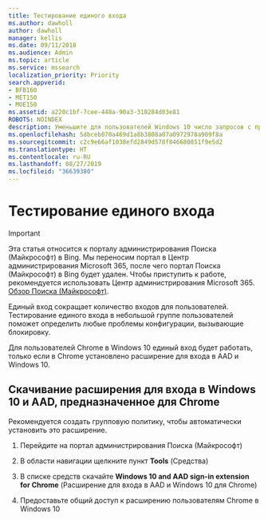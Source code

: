 ```yaml
---
title: Тестирование единого входа
ms.author: dawholl
author: dawholl
manager: kellis
ms.date: 09/11/2018
ms.audience: Admin
ms.topic: article
ms.service: mssearch
localization_priority: Priority
search.appverid:
- BFB160
- MET150
- MOE150
ms.assetid: a220c1bf-7cee-448a-90a3-310284d03e81
ROBOTS: NOINDEX
description: Уменьшите для пользователей Windows 10 число запросов с предложением войти в Поиск (Майкрософт) и Office 365
ms.openlocfilehash: 5dbceb070a469d1a8b3808a07a0972978a909f8a
ms.sourcegitcommit: c2c9e66af1038efd2849d578f846680851f9e5d2
ms.translationtype: HT
ms.contentlocale: ru-RU
ms.lasthandoff: 08/27/2019
ms.locfileid: "36639380"
---
```

# <a name="test-single-sign-on"></a>Тестирование единого входа

> [!IMPORTANT]
> Эта статья относится к порталу администрирования Поиска (Майкрософт) в Bing. Мы переносим портал в Центр администрирования Microsoft 365, после чего портал Поиска (Майкрософт) в Bing будет удален. Чтобы приступить к работе, рекомендуется использовать Центр администрирования Microsoft 365. [Обзор Поиска (Майкрософт)](overview-microsoft-search.md).
    
Единый вход сокращает количество входов для пользователей. Тестирование единого входа в небольшой группе пользователей поможет определить любые проблемы конфигурации, вызывающие блокировку. 
  
Для пользователей Chrome в Windows 10 единый вход будет работать, только если в Chrome установлено расширение для входа в AAD и Windows 10. 
  
## <a name="download-the-windows-10-and-aad-sign-in-extension-for-chrome"></a>Скачивание расширения для входа в Windows 10 и AAD, предназначенное для Chrome

Рекомендуется создать групповую политику, чтобы автоматически установить это расширение.
  
1. Перейдите на портал администрирования Поиска (Майкрософт)
    
2. В области навигации щелкните пункт **Tools** (Средства)
    
3. В списке средств скачайте **Windows 10 and AAD sign-in extension for Chrome** (Расширение для входа в AAD и Windows 10 для Chrome)
    
4. Предоставьте общий доступ к расширению пользователям Chrome в Windows 10

  

